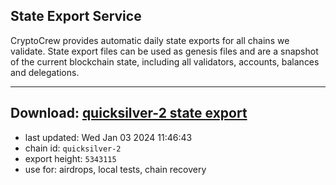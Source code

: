 ## State Export Service
CryptoCrew provides automatic daily state exports for all chains we validate. State export files can be used as genesis files and are a snapshot of the current blockchain state, including all validators, accounts, balances and delegations.

---
**Download: [quicksilver-2 state export](https://dl.ccvalidators.com/SERVICE/quicksilver/quicksilver-2_export_5343115.json)**
---

- last updated: Wed Jan 03 2024 11:46:43
- chain id: `quicksilver-2`
- export height: `5343115`
- use for: airdrops, local tests, chain recovery
